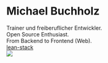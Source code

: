 
# Michael Buchholz

<div class="leading-8 opacity-80">
Trainer und freiberuflicher Entwickler.<br>
Open Source Enthusiast.<br>
From Backend to Frontend (Web).<br>
</div>

<div class="mt-4">
  <a href="https://github.com/lean-stack" class="inline-flex gap-x-2 px-2" target="_blank">
    <lucide-github class="opacity-50" />
    <span>lean-stack</span>
  </a>
</div>

<img src="/profile.jpg" class="rounded-full w-40 abs-tr mt-16 mr-12"/>
